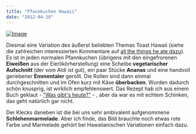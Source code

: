 ```yaml
---
title: "Pfannkuchen Hawaii"
date: "2012-04-18"
---
```


[![Image](http://apfeleimer.files.wordpress.com/2012/04/imgp8781.jpg?w=487)](http://apfeleimer.files.wordpress.com/2012/04/imgp8781.jpg)

Diesmal eine Variation des äußerst beliebten Themas Toast Hawaii (siehe die zahlreichen interessierten Kommentare auf [all the things he ate dazu](http://allthethingsiate.wordpress.com/2012/04/04/hawaii-toast/)). Es ist in jeden normalen Pfannkuchen (übrigens mit den eingefrorenen **Eiweißen** aus der Eierlikörherstellung) eine Scheibe **vegetarischer Aufschnitt** (der vom Aldi ist gut), ein paar Stücke **Ananas** und eine handvoll geriebener **Emmentaler** gerollt. Die Rollen sind dann einmal durchgeschnitten und im Ofen kurz mit Käse **überbacken**. Wurden dadurch schön knusprig, ist wirklich empfehlenswert. Das Rezept hab ich aus einem Buch geklaut - ["Was gibt's heute?"](http://www.amazon.de/GU-Was-gibt%C2%B4s-heute-Martina/dp/B0018ZDL16/ref=sr_1_2?ie=UTF8&qid=1334756217&sr=8-2) \- , aber da war es mit echtem Schinken, das geht natürlich gar nicht.

Der Klecks daneben ist die bei uns sehr ambivalent aufgenommene **Schlehenmarmelade**. Aber ich finde, das Bild brauchte noch etwas rote Farbe und Marmelade gehört bei Hawaiianischen Variationen einfach dazu.
